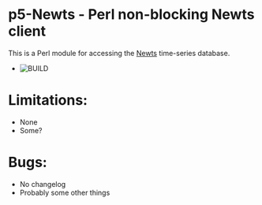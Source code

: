 # p5-Newts - Perl non-blocking Newts client

This is a Perl module for accessing the [Newts] time-series database.

* ![BUILD](https://travis-ci.org/rfdrake/p5-Newts.svg)

# Limitations:

* None
* Some?

# Bugs:

* No changelog
* Probably some other things

[Newts]: http://newts.io
